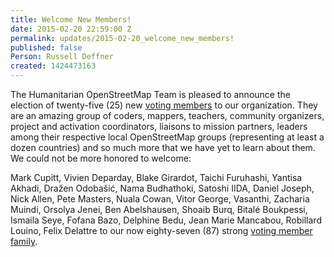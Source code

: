 ```yaml
---
title: Welcome New Members!
date: 2015-02-20 22:59:00 Z
permalink: updates/2015-02-20_welcome_new_members!
published: false
Person: Russell Deffner
created: 1424473163
---
```


<p>The Humanitarian OpenStreetMap Team is pleased to announce the election of twenty-five (25) new <a href="http://wiki.openstreetmap.org/w/images/2/2f/HOT_Membership_Code--proposal_for_annual_meeting_2014.pdf">voting members</a> to our organization. They are an amazing group of coders, mappers, teachers, community organizers, project and activation coordinators, liaisons to mission partners, leaders among their respective local OpenStreetMap groups (representing at least a dozen countries) and so much more that we have yet to learn about them.<!--break--> We could not be more honored to welcome:</p><p>Mark Cupitt, Vivien Deparday, Blake Girardot, Taichi Furuhashi, Yantisa Akhadi, Dražen Odobašić, Nama Budhathoki, Satoshi IIDA, Daniel Joseph, Nick Allen, Pete Masters, Nuala Cowan, Vitor George, Vasanthi, Zacharia Muindi, Orsolya Jenei, Ben Abelshausen, Shoaib Burq, Bitalé Boukpessi, Ismaila Seye, Fofana Bazo, Delphine Bedu, Jean Marie Mancabou, Robillard Louino, Felix Delattre to our now eighty-seven (87) strong <a href="http://hot.openstreetmap.org/our_board/membership">voting member family</a>.</p>

